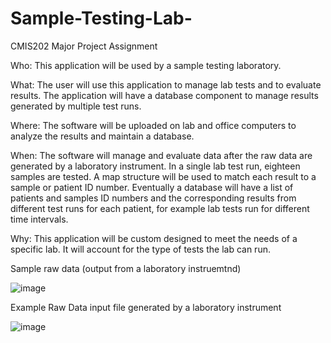 # Sample-Testing-Lab-
CMIS202 Major Project Assignment

Who: This application will be used by a sample testing laboratory.

What: The user will use this application to manage lab tests and to evaluate results. The application will have a database component to manage results generated by multiple test runs. 

Where: The software will be uploaded on lab and office computers to analyze the results and maintain a database. 

When: The software will manage and evaluate data after the raw data are generated by a laboratory instrument. In a single lab test run, eighteen samples are tested. A map structure will be used to match each result to a sample or patient ID number. Eventually a database will have a list of patients and samples ID numbers and the corresponding results from different test runs for each patient, for example lab tests run for different time intervals. 

Why: This application will be custom designed to meet the needs of a specific lab. It will account for the type of tests the lab can run. 


Sample raw data (output from a laboratory instruemtnd) 

![image](https://user-images.githubusercontent.com/102923455/167515789-136a229b-5b38-49a1-9548-4dfdeacfa016.png)

Example Raw Data input file generated by a laboratory instrument

![image](https://user-images.githubusercontent.com/102923455/167517027-e9feef4e-51a2-4fb8-8cc8-3746c348f777.png)


